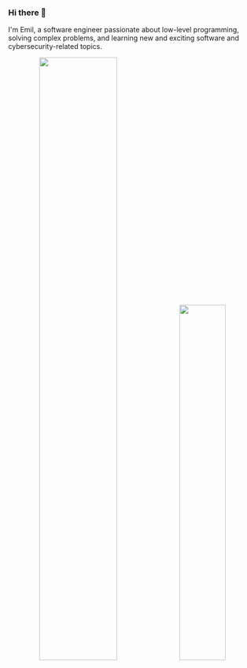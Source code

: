 ### Hi there 👋

I'm Emil, a software engineer passionate about low-level programming, solving complex problems, and learning new and exciting software and cybersecurity-related topics.

<p align="center">
  <img width="56%" src="https://github-readme-stats.vercel.app/api?username=Emilprivate&show_icons=true&theme=radical" />
  <img width="43%" src="https://github-readme-stats.vercel.app/api/top-langs/?username=Emilprivate&layout=compact&theme=radical" />
</p>

